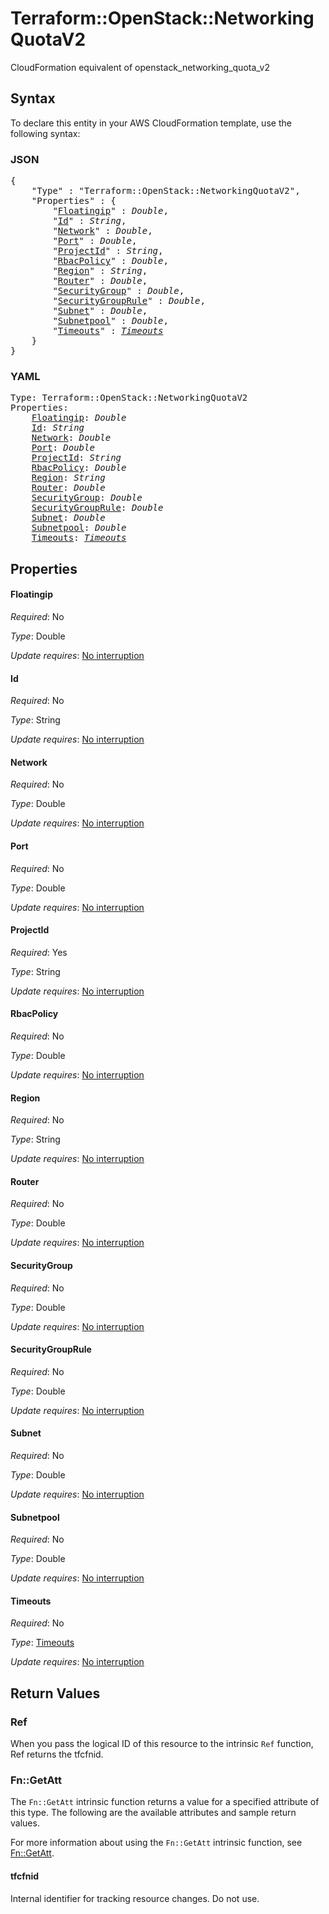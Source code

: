 # Terraform::OpenStack::NetworkingQuotaV2

CloudFormation equivalent of openstack_networking_quota_v2

## Syntax

To declare this entity in your AWS CloudFormation template, use the following syntax:

### JSON

<pre>
{
    "Type" : "Terraform::OpenStack::NetworkingQuotaV2",
    "Properties" : {
        "<a href="#floatingip" title="Floatingip">Floatingip</a>" : <i>Double</i>,
        "<a href="#id" title="Id">Id</a>" : <i>String</i>,
        "<a href="#network" title="Network">Network</a>" : <i>Double</i>,
        "<a href="#port" title="Port">Port</a>" : <i>Double</i>,
        "<a href="#projectid" title="ProjectId">ProjectId</a>" : <i>String</i>,
        "<a href="#rbacpolicy" title="RbacPolicy">RbacPolicy</a>" : <i>Double</i>,
        "<a href="#region" title="Region">Region</a>" : <i>String</i>,
        "<a href="#router" title="Router">Router</a>" : <i>Double</i>,
        "<a href="#securitygroup" title="SecurityGroup">SecurityGroup</a>" : <i>Double</i>,
        "<a href="#securitygrouprule" title="SecurityGroupRule">SecurityGroupRule</a>" : <i>Double</i>,
        "<a href="#subnet" title="Subnet">Subnet</a>" : <i>Double</i>,
        "<a href="#subnetpool" title="Subnetpool">Subnetpool</a>" : <i>Double</i>,
        "<a href="#timeouts" title="Timeouts">Timeouts</a>" : <i><a href="timeouts.md">Timeouts</a></i>
    }
}
</pre>

### YAML

<pre>
Type: Terraform::OpenStack::NetworkingQuotaV2
Properties:
    <a href="#floatingip" title="Floatingip">Floatingip</a>: <i>Double</i>
    <a href="#id" title="Id">Id</a>: <i>String</i>
    <a href="#network" title="Network">Network</a>: <i>Double</i>
    <a href="#port" title="Port">Port</a>: <i>Double</i>
    <a href="#projectid" title="ProjectId">ProjectId</a>: <i>String</i>
    <a href="#rbacpolicy" title="RbacPolicy">RbacPolicy</a>: <i>Double</i>
    <a href="#region" title="Region">Region</a>: <i>String</i>
    <a href="#router" title="Router">Router</a>: <i>Double</i>
    <a href="#securitygroup" title="SecurityGroup">SecurityGroup</a>: <i>Double</i>
    <a href="#securitygrouprule" title="SecurityGroupRule">SecurityGroupRule</a>: <i>Double</i>
    <a href="#subnet" title="Subnet">Subnet</a>: <i>Double</i>
    <a href="#subnetpool" title="Subnetpool">Subnetpool</a>: <i>Double</i>
    <a href="#timeouts" title="Timeouts">Timeouts</a>: <i><a href="timeouts.md">Timeouts</a></i>
</pre>

## Properties

#### Floatingip

_Required_: No

_Type_: Double

_Update requires_: [No interruption](https://docs.aws.amazon.com/AWSCloudFormation/latest/UserGuide/using-cfn-updating-stacks-update-behaviors.html#update-no-interrupt)

#### Id

_Required_: No

_Type_: String

_Update requires_: [No interruption](https://docs.aws.amazon.com/AWSCloudFormation/latest/UserGuide/using-cfn-updating-stacks-update-behaviors.html#update-no-interrupt)

#### Network

_Required_: No

_Type_: Double

_Update requires_: [No interruption](https://docs.aws.amazon.com/AWSCloudFormation/latest/UserGuide/using-cfn-updating-stacks-update-behaviors.html#update-no-interrupt)

#### Port

_Required_: No

_Type_: Double

_Update requires_: [No interruption](https://docs.aws.amazon.com/AWSCloudFormation/latest/UserGuide/using-cfn-updating-stacks-update-behaviors.html#update-no-interrupt)

#### ProjectId

_Required_: Yes

_Type_: String

_Update requires_: [No interruption](https://docs.aws.amazon.com/AWSCloudFormation/latest/UserGuide/using-cfn-updating-stacks-update-behaviors.html#update-no-interrupt)

#### RbacPolicy

_Required_: No

_Type_: Double

_Update requires_: [No interruption](https://docs.aws.amazon.com/AWSCloudFormation/latest/UserGuide/using-cfn-updating-stacks-update-behaviors.html#update-no-interrupt)

#### Region

_Required_: No

_Type_: String

_Update requires_: [No interruption](https://docs.aws.amazon.com/AWSCloudFormation/latest/UserGuide/using-cfn-updating-stacks-update-behaviors.html#update-no-interrupt)

#### Router

_Required_: No

_Type_: Double

_Update requires_: [No interruption](https://docs.aws.amazon.com/AWSCloudFormation/latest/UserGuide/using-cfn-updating-stacks-update-behaviors.html#update-no-interrupt)

#### SecurityGroup

_Required_: No

_Type_: Double

_Update requires_: [No interruption](https://docs.aws.amazon.com/AWSCloudFormation/latest/UserGuide/using-cfn-updating-stacks-update-behaviors.html#update-no-interrupt)

#### SecurityGroupRule

_Required_: No

_Type_: Double

_Update requires_: [No interruption](https://docs.aws.amazon.com/AWSCloudFormation/latest/UserGuide/using-cfn-updating-stacks-update-behaviors.html#update-no-interrupt)

#### Subnet

_Required_: No

_Type_: Double

_Update requires_: [No interruption](https://docs.aws.amazon.com/AWSCloudFormation/latest/UserGuide/using-cfn-updating-stacks-update-behaviors.html#update-no-interrupt)

#### Subnetpool

_Required_: No

_Type_: Double

_Update requires_: [No interruption](https://docs.aws.amazon.com/AWSCloudFormation/latest/UserGuide/using-cfn-updating-stacks-update-behaviors.html#update-no-interrupt)

#### Timeouts

_Required_: No

_Type_: <a href="timeouts.md">Timeouts</a>

_Update requires_: [No interruption](https://docs.aws.amazon.com/AWSCloudFormation/latest/UserGuide/using-cfn-updating-stacks-update-behaviors.html#update-no-interrupt)

## Return Values

### Ref

When you pass the logical ID of this resource to the intrinsic `Ref` function, Ref returns the tfcfnid.

### Fn::GetAtt

The `Fn::GetAtt` intrinsic function returns a value for a specified attribute of this type. The following are the available attributes and sample return values.

For more information about using the `Fn::GetAtt` intrinsic function, see [Fn::GetAtt](https://docs.aws.amazon.com/AWSCloudFormation/latest/UserGuide/intrinsic-function-reference-getatt.html).

#### tfcfnid

Internal identifier for tracking resource changes. Do not use.


